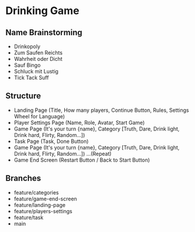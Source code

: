 # Drinking Game

## Name Brainstorming

- Drinkopoly
- Zum Saufen Reichts
- Wahrheit oder Dicht
- Sauf Bingo
- Schluck mit Lustig
- Tick Tack Suff

## Structure

- Landing Page (Title, How many players, Continue Button, Rules, Settings Wheel for Language)
- Player Settings Page (Name, Role, Avatar, Start Game)
- Game Page (It's your turn {name}, Category [Truth, Dare, Drink light, Drink hard, Flirty, Random...])
- Task Page (Task, Done Button)
- Game Page (It's your turn {name}, Category [Truth, Dare, Drink light, Drink hard, Flirty, Random...]) 
...(Repeat)
- Game End Screen (Restart Button / Back to Start Button)

## Branches

- feature/categories
- feature/game-end-screen
- feature/landing-page
- feature/players-settings
- feature/task
- main
